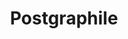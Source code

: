 ---
git: https://github.com/graphile/postgraphile
logohandle: graphile_postgraphile
sort: postgraphile
title: Postgraphile
website: https://www.graphile.org/postgraphile/
---